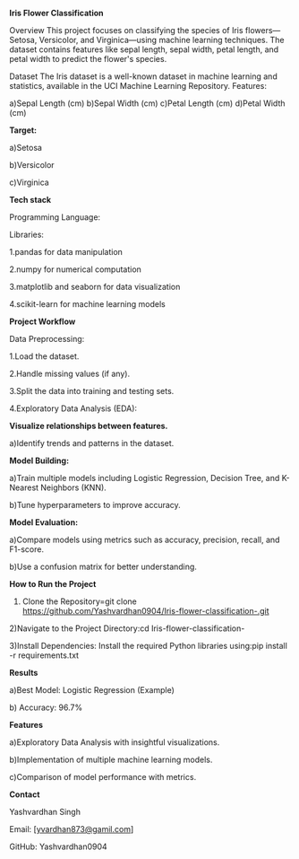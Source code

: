 

**Iris Flower Classification**


Overview
This project focuses on classifying the species of Iris flowers—Setosa, Versicolor, and Virginica—using machine learning techniques.
The dataset contains features like sepal length, sepal width, petal length, and petal width to predict the flower's species.


 
Dataset
The Iris dataset is a well-known dataset in machine learning and statistics, available in the UCI Machine Learning Repository.
Features:

a)Sepal Length (cm)
b)Sepal Width (cm)
c)Petal Length (cm)
d)Petal Width (cm)


**Target:**


a)Setosa

b)Versicolor


c)Virginica

**Tech stack**

Programming Language: 

<Python>

Libraries:

1.pandas for data manipulation

2.numpy for numerical computation

3.matplotlib and seaborn for data visualization

4.scikit-learn for machine learning models

**Project Workflow**

Data Preprocessing:




1.Load the dataset.

2.Handle missing values (if any).

3.Split the data into training and testing sets.

4.Exploratory Data Analysis (EDA):



**Visualize relationships between features.**

a)Identify trends and patterns in the dataset.

**Model Building:**



a)Train multiple models including Logistic Regression, Decision Tree, and K-Nearest Neighbors (KNN).

b)Tune hyperparameters to improve accuracy.

**Model Evaluation:**

a)Compare models using metrics such as accuracy, precision, recall, and F1-score.

b)Use a confusion matrix for better understanding.

**How to Run the Project**

1) Clone the Repository=git clone https://github.com/Yashvardhan0904/Iris-flower-classification-.git

2)Navigate to the Project Directory:cd Iris-flower-classification-

3)Install Dependencies: Install the required Python libraries using:pip install -r requirements.txt

**Results**

a)Best Model: Logistic Regression (Example)

b) Accuracy: 96.7%

**Features**

a)Exploratory Data Analysis with insightful visualizations.

b)Implementation of multiple machine learning models.

c)Comparison of model performance with metrics.



**Contact**

Yashvardhan Singh


Email: [yvardhan873@gamil.com]

GitHub: Yashvardhan0904


